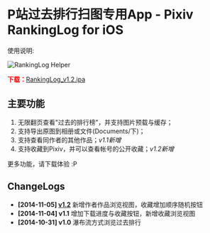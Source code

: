P站过去排行扫图专用App - Pixiv RankingLog for iOS
================

使用说明:

![RankingLog Helper](https://raw.github.com/upbit/Pixiv-RankingLog/master/RankingLogHelper.png)

<span style="color:#f00;"><b>下载：</b></span>[RankingLog_v1.2.ipa](http://blog.imaou.com/RankingLog/RankingLog_v1.2.ipa)

## 主要功能

1. 无限翻页查看"过去的排行榜"，并支持图片预载与缓存；
2. 支持导出原图到相册或文件(Documents/下)；
3. 支持查看同作者的其他作品；_v1.1新增_
4. 支持收藏到Pixiv，并可以查看帐号的公开收藏；_v1.2新增_

更多功能，请下载体验 :P

## ChangeLogs

* **[2014-11-05] [v1.2](https://github.com/upbit/Pixiv-RankingLog/releases/tag/v1.2)** 新增作者作品浏览视图，收藏增加顺序随机按钮
* **[2014-11-04] v1.1** 增加下载进度与收藏按钮，新增收藏浏览视图
* **[2014-10-31] v1.0** 瀑布流方式浏览过去排行
